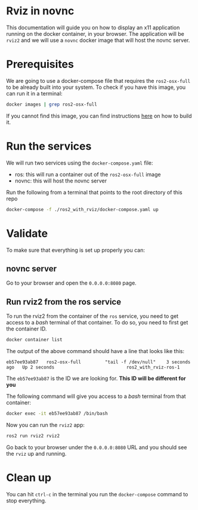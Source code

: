 # Rviz in novnc

This documentation will guide you on how to display an x11 application running on the docker container, in your browser. The application will be `rviz2` and we will use a `novnc` docker image that will host the novnc server.


# Prerequisites

We are going to use a docker-compose file that requires the `ros2-osx-full` to be already built into your system. To check if you have this image, you can run it in a terminal:

```bash
docker images | grep ros2-osx-full
```

If you cannot find this image, you can find instructions [here](../README.md#ros2-desktop-install) on how to build it.

# Run the services

We will run two services using the `docker-compose.yaml` file:

* ros: this will run a container out of the `ros2-osx-full` image
* novnc: this will host the novnc server

Run the following from a terminal that points to the root directory of this repo

```bash
docker-compose -f ./ros2_with_rviz/docker-compose.yaml up
```

# Validate

To make sure that everything is set up properly you can:

## novnc server

Go to your browser and open the `0.0.0.0:8080` page.

## Run rviz2 from the ros service

To run the rviz2 from the container of the `ros` service, you need to get access to a _bash_ terminal of that container. To do so, you need to first get the container ID.

```bash
docker container list
```

The output of the above command should have a line that looks like this:

```
eb57ee93ab87   ros2-osx-full         "tail -f /dev/null"    3 seconds ago   Up 2 seconds                           ros2_with_rviz-ros-1
```

The `eb57ee93ab87` is the ID we are looking for. **This ID will be different for you**

The following command will give you access to a _bash_ terminal from that container:

```bash
docker exec -it eb57ee93ab87 /bin/bash
```

Now you can run the `rviz2` app:

```bash
ros2 run rviz2 rviz2
```

Go back to your browser under the `0.0.0.0:8080` URL and you should see the `rviz` up and running.


# Clean up

You can hit `ctrl-c` in the terminal you run the `docker-compose` command to stop everything.

